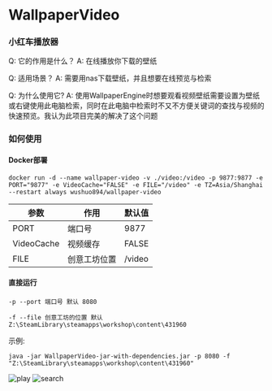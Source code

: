 # WallpaperVideo

### 小红车播放器

Q: 它的作用是什么？ A: 在线播放你下载的壁纸

Q: 适用场景？ A: 需要用nas下载壁纸，并且想要在线预览与检索

Q: 为什么使用它? A: 使用WallpaperEngine时想要观看视频壁纸需要设置为壁纸或右键使用此电脑检索，同时在此电脑中检索时不又不方便关键词的查找与视频的快速预览。我认为此项目完美的解决了这个问题

### 如何使用

#### Docker部署

`docker run -d --name wallpaper-video -v ./video:/video -p 9877:9877 -e PORT="9877" -e VideoCache="FALSE" -e FILE="/video" -e TZ=Asia/Shanghai --restart always wushuo894/wallpaper-video`

| 参数         | 作用     | 默认值    |
|------------|--------|--------|
| PORT       | 端口号    | 9877   |
| VideoCache | 视频缓存   | FALSE  |
| FILE       | 创意工坊位置 | /video |

#### 直接运行

`-p --port 端口号 默认 8080`

`-f --file 创意工坊的位置 默认 Z:\SteamLibrary\steamapps\workshop\content\431960`

示例:

`java -jar WallpaperVideo-jar-with-dependencies.jar -p 8080 -f "Z:\SteamLibrary\steamapps\workshop\content\431960"`

![play](https://github.com/wushuo894/WallpaperVideo/raw/master/image/play.png)
![search](https://github.com/wushuo894/WallpaperVideo/raw/master/image/search.png)

